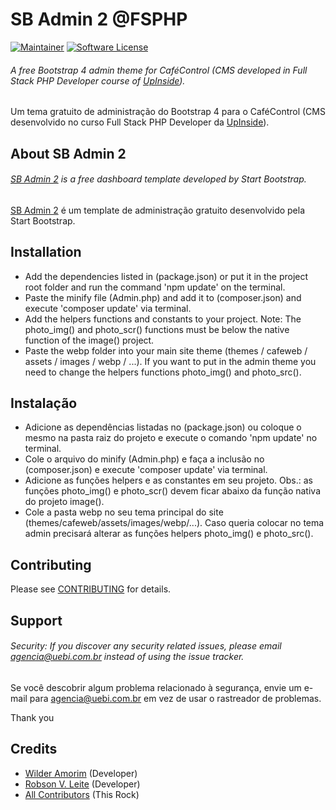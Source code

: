 # SB Admin 2 @FSPHP

[![Maintainer](http://img.shields.io/badge/maintainer-@WilderAmorim-blue.svg?style=flat-square)](https://twitter.com/WilderAmorim)
[![Software License](https://img.shields.io/badge/license-MIT-brightgreen.svg?style=flat-square)](LICENSE)

###### A free Bootstrap 4 admin theme for CaféControl (CMS developed in Full Stack PHP Developer course of [UpInside](https://github.com/UpInside)).

Um tema gratuito de administração do Bootstrap 4 para o CaféControl (CMS desenvolvido no curso Full Stack PHP Developer da [UpInside](https://github.com/UpInside)).

## About SB Admin 2

###### [SB Admin 2](https://github.com/BlackrockDigital/startbootstrap-sb-admin-2) is a free dashboard template developed by Start Bootstrap.

[SB Admin 2](https://github.com/BlackrockDigital/startbootstrap-sb-admin-2) é um template de administração gratuito desenvolvido pela Start Bootstrap.

## Installation

- Add the dependencies listed in (package.json) or put it in the project root folder and run the command 'npm update' on the terminal.
- Paste the minify file (Admin.php) and add it to (composer.json) and execute 'composer update' via terminal.
- Add the helpers functions and constants to your project. Note: The photo_img() and photo_scr() functions must be below the native function of the image() project.
- Paste the webp folder into your main site theme (themes / cafeweb / assets / images / webp / ...). If you want to put in the admin theme you need to change the helpers functions photo_img() and photo_src().

## Instalação

- Adicione as dependências listadas no (package.json) ou coloque o mesmo na pasta raiz do projeto e execute o comando 'npm update' no terminal.
- Cole o arquivo do minify (Admin.php) e faça a inclusão no (composer.json) e execute 'composer update' via terminal.
- Adicione as funções helpers e as constantes em seu projeto. Obs.: as funções photo_img() e photo_scr() devem ficar abaixo da função nativa do projeto image().
- Cole a pasta webp no seu tema principal do site (themes/cafeweb/assets/images/webp/...). Caso queria colocar no tema admin precisará alterar as funções helpers photo_img() e photo_src().

## Contributing

Please see [CONTRIBUTING](https://github.com/WilderAmorim/fsphp-sb-admin-2/blob/master/CONTRIBUTING.md) for details.

## Support

###### Security: If you discover any security related issues, please email agencia@uebi.com.br instead of using the issue tracker.

Se você descobrir algum problema relacionado à segurança, envie um e-mail para agencia@uebi.com.br em vez de usar o rastreador de problemas.

Thank you

## Credits

- [Wilder Amorim](https://github.com/WilderAmorim) (Developer)
- [Robson V. Leite](https://github.com/robsonvleite) (Developer)
- [All Contributors](https://github.com/WilderAmorim/fsphp-sb-admin-2/contributors) (This Rock)